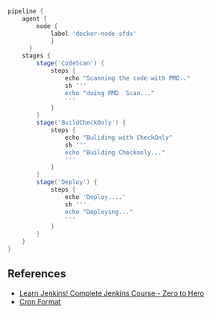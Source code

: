 

```groovy

pipeline {
    agent { 
        node {
            label 'docker-node-sfdx'
            }
      }
    stages {
        stage('CodeScan') {
            steps {
                echo "Scanning the code with PMD.."
                sh '''
                echo "doing PMD  Scan..."
                '''
            }
        }
        stage('BuildCheckOnly') {
            steps {
                echo "Buliding with CheckOnly"
                sh '''
                echo "Building Checkonly..."
                '''
            }
        }
        stage('Deploy') {
            steps {
                echo 'Deploy....'
                sh '''
                echo "Deploying..."
                '''
            }
        }
    }
}
```



## References
- [ Learn Jenkins! Complete Jenkins Course - Zero to Hero ](https://www.youtube.com/watch?v=6YZvp2GwT0A)
- [Cron Format](https://cloud.google.com/scheduler/docs/configuring/cron-job-schedules#:~:text=next%20scheduled%20time.-,Cron%20job%20format,API%20to%20set%20your%20schedule.)